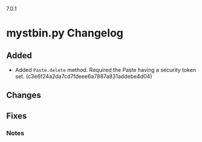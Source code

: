 7.0.1

# mystbin.py Changelog

## Added
- Added `Paste.delete` method. Required the Paste having a security token set. (c3e6f24a2da7cd7fdeee6a7887a831addebe4d04)

## Changes

## Fixes

### Notes

